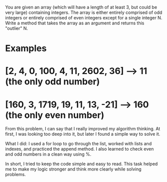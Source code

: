 You are given an array (which will have a length of at least 3, but could be very large) containing integers. The array is either entirely comprised of odd integers or entirely comprised of even integers except for a single integer N. Write a method that takes the array as an argument and returns this "outlier" N.

# Examples
# [2, 4, 0, 100, 4, 11, 2602, 36] -->  11 (the only odd number)

# [160, 3, 1719, 19, 11, 13, -21] --> 160 (the only even number)



From this problem, I can say that I really improved my algorithm thinking. At first, I was looking too deep into it, but later I found a simple way to solve it.

What I did: I used a for loop to go through the list, worked with lists and indexes, and practiced the append method. I also learned to check even and odd numbers in a clean way using %.

In short, I tried to keep the code simple and easy to read. This task helped me to make my logic stronger and think more clearly while solving problems.

